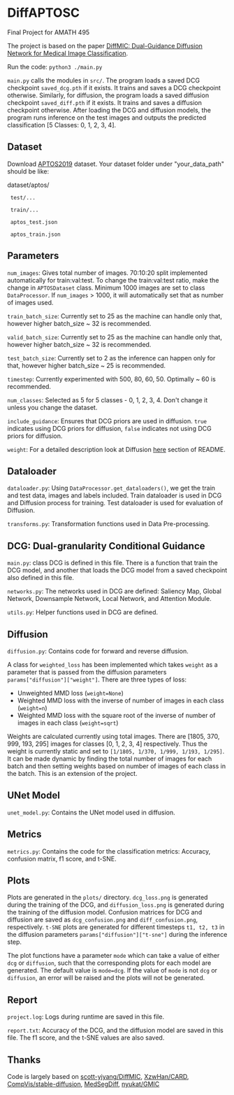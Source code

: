# DiffAPTOSC

Final Project for AMATH 495

The project is based on the paper [DiffMIC: Dual-Guidance Diffusion Network for Medical Image Classification](https://arxiv.org/abs/2303.10610).

Run the code: `python3 ./main.py`

`main.py` calls the modules in `src/`. The program loads a saved DCG checkpoint `saved_dcg.pth` if it exists. It trains and saves a DCG checkpoint otherwise. Similarly, for diffusion, the program loads a saved diffusion checkpoint `saved_diff.pth` if it exists. It trains and saves a diffusion checkpoint otherwise. After loading the DCG and diffusion models, the program runs inference on the test images and outputs the predicted classification [5 Classes: 0, 1, 2, 3, 4].

## Dataset

Download [APTOS2019](https://www.kaggle.com/competitions/aptos2019-blindness-detection/data) dataset. Your dataset folder under "your_data_path" should be like:

dataset/aptos/

     test/...

     train/...

     aptos_test.json

     aptos_train.json

## Parameters

`num_images`: Gives total number of images. 70:10:20 split implemented automatically for train:val:test. To change the train:val:test ratio, make the change in `APTOSDataset` class. Minimum 1000 images are set to class `DataProcessor`. If `num_images` > 1000, it will automatically set that as number of images used.

`train_batch_size`: Currently set to 25 as the machine can handle only that, however higher batch_size ~ 32 is recommended.

`valid_batch_size`: Currently set to 25 as the machine can handle only that, however higher batch_size ~ 32 is recommended.

`test_batch_size`: Currently set to 2 as the inference can happen only for that, however higher batch_size ~ 25 is recommended.

`timestep`: Currently experimented with 500, 80, 60, 50. Optimally ~ 60 is recommended.

`num_classes`: Selected as 5 for 5 classes - 0, 1, 2, 3, 4. Don't change it unless you change the dataset.

`include_guidance`: Ensures that DCG priors are used in diffusion. `true` indicates using DCG priors for diffusion, `false` indicates not using DCG priors for diffusion.

`weight`: For a detailed description look at Diffusion [here](#diffusion) section of README.

## Dataloader

`dataloader.py`: Using `DataProcessor.get_dataloaders()`, we get the train and test data, images and labels included. Train dataloader is used in DCG and Diffusion process for training. Test dataloader is used for evaluation of Diffusion.

`transforms.py`: Transformation functions used in Data Pre-processing.

## DCG: Dual-granularity Conditional Guidance

`main.py`: class DCG is defined in this file. There is a function that train the DCG model, and another that loads the DCG model from a saved checkpoint also defined in this file.

`networks.py`: The networks used in DCG are defined: Saliency Map, Global Network, Downsample Network, Local Network, and Attention Module.

`utils.py`: Helper functions used in DCG are defined.

## Diffusion

`diffusion.py`: Contains code for forward and reverse diffusion.

A class for `weighted_loss` has been implemented which takes `weight` as a parameter that is passed from the diffusion parameters `params["diffusion"]["weight"]`. There are three types of loss:

- Unweighted MMD loss (`weight=None`)
- Weighted MMD loss with the inverse of number of images in each class (`weight=n`)
- Weighted MMD loss with the square root of the inverse of number of images in each class (`weight=sqrt`)

Weights are calculated currently using total images. There are [1805, 370, 999, 193, 295] images for classes [0, 1, 2, 3, 4] respectively. Thus the weight is currently static and set to `[1/1805, 1/370, 1/999, 1/193, 1/295]`. It can be made dynamic by finding the total number of images for each batch and then setting weights based on number of images of each class in the batch. This is an extension of the project.

## UNet Model

`unet_model.py`: Contains the UNet model used in diffusion.

## Metrics

`metrics.py`: Contains the code for the classification metrics: Accuracy, confusion matrix, f1 score, and t-SNE.

## Plots

Plots are generated in the `plots/` directory. `dcg_loss.png` is generated during the training of the DCG, and `diffusion_loss.png` is generated during the training of the diffusion model. Confusion matrices for DCG and diffusion are saved as `dcg_confusion.png` and `diff_confusion.png`, respectively. `t-SNE` plots are generated for different timesteps `t1, t2, t3` in the diffusion parameters `params["diffusion"]["t-sne"]` during the inference step.

The plot functions have a parameter `mode` which can take a value of either `dcg` or `diffusion`, such that the corresponding plots for each model are generated. The default value is `mode=dcg`. If the value of `mode` is not `dcg` or `diffusion`, an error will be raised and the plots will not be generated.

## Report

`project.log`: Logs during runtime are saved in this file.

`report.txt`: Accuracy of the DCG, and the diffusion model are saved in this file. The f1 score, and the t-SNE values are also saved.

## Thanks

Code is largely based on [scott-yjyang/DiffMIC](https://github.com/scott-yjyang/DiffMIC), [XzwHan/CARD](https://github.com/XzwHan/CARD), [CompVis/stable-diffusion](https://github.com/CompVis/stable-diffusion), [MedSegDiff](https://github.com/WuJunde/MedSegDiff/tree/master), [nyukat/GMIC](https://github.com/nyukat/GMIC)
